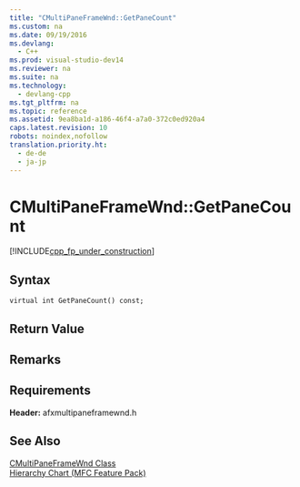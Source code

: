 ```yaml
---
title: "CMultiPaneFrameWnd::GetPaneCount"
ms.custom: na
ms.date: 09/19/2016
ms.devlang: 
  - C++
ms.prod: visual-studio-dev14
ms.reviewer: na
ms.suite: na
ms.technology: 
  - devlang-cpp
ms.tgt_pltfrm: na
ms.topic: reference
ms.assetid: 9ea8ba1d-a186-46f4-a7a0-372c0ed920a4
caps.latest.revision: 10
robots: noindex,nofollow
translation.priority.ht: 
  - de-de
  - ja-jp
---
```

# CMultiPaneFrameWnd::GetPaneCount
[!INCLUDE[cpp_fp_under_construction](../vs140/includes/cpp_fp_under_construction_md.md)]  
  
## Syntax  
  
```  
virtual int GetPaneCount() const;  
```  
  
## Return Value  
  
## Remarks  
  
## Requirements  
 **Header:** afxmultipaneframewnd.h  
  
## See Also  
 [CMultiPaneFrameWnd Class](../vs140/CMultiPaneFrameWnd-Class.md)   
 [Hierarchy Chart (MFC Feature Pack)](../vs140/Hierarchy-Chart.md)